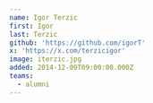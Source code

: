 ```yaml
---
name: Igor Terzic
first: Igor
last: Terzic
github: 'https://github.com/igorT'
x: 'https://x.com/terzicigor'
image: iterzic.jpg
added: 2014-12-09T09:00:00.000Z
teams:
  - alumni
---
```

